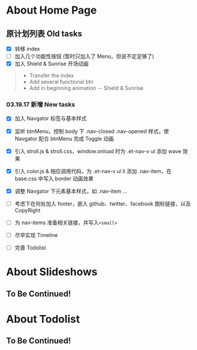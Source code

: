 # About Home Page

## 原计划列表 Old tasks
- [x] 转移 index
- [ ] 加入几个功能性按钮 (暂时只加入了 Menu，但说不定足够了)
- [x] 加入 Shield & Sunrise 开场动画
> * Transfer the index
> * Add several functional btn
> * Add in beginning animation -- Shield & Sunrise

### 03.19.17 新增 New tasks
- [x] 加入 Navgator 标签与基本样式
- [x] 监听 btnMenu，控制 body 下 .nav-closed .nav-opened 样式，使 Navgator 配合 btnMenu 完成 Toggle 动画
- [x] 引入 stroll.js & stroll.css，window.onload 时为 .et-nav-v ul 添加 wave 效果
- [x] 引入 color.js & 相应调用代码，为 .et-nav-v ul li 添加 .nav-item，在 base.css 中写入 border 动画效果
- [x] 调整 Navgator 下元素基本样式，如 .nav-item ...
- [ ] 考虑下在何处加入 footer，嵌入 github、twitter、facebook 图标链接，以及 CopyRight
- [ ] 为 nav-items 准备相关链接，并写入<code>\<small\></code>
- [ ] 尽早实现 Timeline
- [ ] 完善 Todolist


# About Slideshows

## To Be Continued!



# About Todolist

## To Be Continued!


